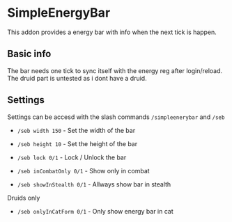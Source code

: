 # SimpleEnergyBar

This addon provides a energy bar with info when the next tick is happen.

## Basic info

The bar needs one tick to sync itself with the energy reg after login/reload.
The druid part is untested as i dont have a druid.

## Settings

Settings can be accesd with the slash commands `/simpleenerybar` and `/seb`

* `/seb width 150` - Set the width of the bar

* `/seb height 10` - Set the height of the bar

* `/seb lock 0/1` - Lock / Unlock the bar

* `/seb inCombatOnly 0/1` - Show only in combat

* `/seb showInStealth 0/1` - Allways show bar in stealth

Druids only

* `/seb onlyInCatForm 0/1` - Only show energy bar in cat
